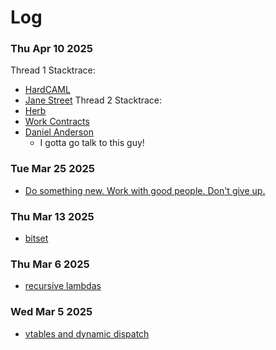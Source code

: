 # Log
### Thu Apr 10 2025
Thread 1 Stacktrace:
- [HardCAML](https://ceramichacker.com/)
- [Jane Street](https://www.youtube.com/watch?v=0ML7ZLMdcl4&ab_channel=AIEngineer)
Thread 2 Stacktrace:
- [Herb](https://www.youtube.com/watch?v=8U3hl8XMm8c&ab_channel=CppCon)
- [Work Contracts](https://www.youtube.com/watch?v=oj-_vpZNMVw&ab_channel=CppCon)
- [Daniel Anderson](https://www.youtube.com/watch?v=kPh8pod0-gk&t=386s&ab_channel=CppCon)
  - I gotta go talk to this guy!

### Tue Mar 25 2025
- [Do something new. Work with good people. Don't give up.](https://youtu.be/SVdTF4_QrTM?t=2614) 

### Thu Mar 13 2025
- [bitset](https://stackoverflow.com/questions/30295174/what-is-the-performance-of-stdbitset)

### Thu Mar 6 2025
- [recursive lambdas](https://stackoverflow.com/questions/2067988/how-to-make-a-recursive-lambda)


### Wed Mar 5 2025
- [vtables and dynamic dispatch](https://pabloariasal.github.io/2017/06/10/understanding-virtual-tables/)
